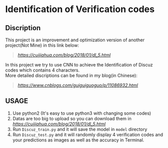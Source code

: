 # Identification of Verification codes

## Discription
This project is an improvement and optimization version of another project(Not Mine) in this link below:
> *https://cuijiahua.com/blog/2018/01/dl_5.html*  

In this project we try to use CNN to achieve the Identification of Discuz codes which contains 4 characters.  
More detailed discriptions can be found in my blog(in Chinese):  
> *https://www.cnblogs.com/guiguiguoguo/p/11086932.html*  
## USAGE
1. Use python2 (It's easy to use python3 with changing some codes)
2. Datas are too big to upload so you can download them in *https://cuijiahua.com/blog/2018/01/dl_5.html*
3. Run `Discuz_train.py` and it will save the model in `model` directory
4. Run `Discuz_test.py` and it will randomly display 4 verification codes and your predictions as images as well as the accuracy in Terminal.

